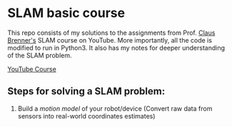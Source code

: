 # SLAM basic course
This repo consists of my solutions to the assignments from Prof. [Claus Brenner's](https://scholar.google.com/citations?user=VK5xKS4AAAAJ&hl=en) SLAM course on YouTube. 
More importantly, all the code is modified to run in Python3.
It also has my notes for deeper understanding of the SLAM problem.

[YouTube Course](https://www.youtube.com/watch?v=B2qzYCeT9oQ&list=PLpUPoM7Rgzi_7YWn14Va2FODh7LzADBSm)

## Steps for solving a SLAM problem:
1. Build a *motion model* of your robot/device (Convert raw data from sensors into real-world coordinates estimates)
